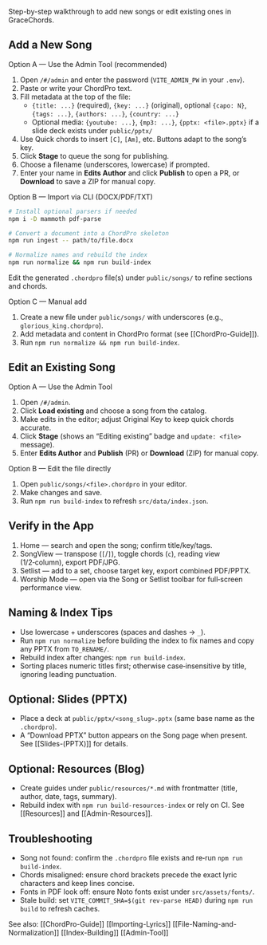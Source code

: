 Step-by-step walkthrough to add new songs or edit existing ones in GraceChords.

## Add a New Song

Option A — Use the Admin Tool (recommended)
1) Open `/#/admin` and enter the password (`VITE_ADMIN_PW` in your `.env`).
2) Paste or write your ChordPro text.
3) Fill metadata at the top of the file:
   - `{title: ...}` (required), `{key: ...}` (original), optional `{capo: N}`, `{tags: ...}`, `{authors: ...}`, `{country: ...}`
   - Optional media: `{youtube: ...}`, `{mp3: ...}`, `{pptx: <file>.pptx}` if a slide deck exists under `public/pptx/`
4) Use Quick chords to insert `[C]`, `[Am]`, etc. Buttons adapt to the song’s key.
5) Click **Stage** to queue the song for publishing.
6) Choose a filename (underscores, lowercase) if prompted.
7) Enter your name in **Edits Author** and click **Publish** to open a PR, or **Download** to save a ZIP for manual copy.

Option B — Import via CLI (DOCX/PDF/TXT)
```bash
# Install optional parsers if needed
npm i -D mammoth pdf-parse

# Convert a document into a ChordPro skeleton
npm run ingest -- path/to/file.docx

# Normalize names and rebuild the index
npm run normalize && npm run build-index
```
Edit the generated `.chordpro` file(s) under `public/songs/` to refine sections and chords.

Option C — Manual add
1) Create a new file under `public/songs/` with underscores (e.g., `glorious_king.chordpro`).
2) Add metadata and content in ChordPro format (see [[ChordPro-Guide]]).
3) Run `npm run normalize && npm run build-index`.

## Edit an Existing Song

Option A — Use the Admin Tool
1) Open `/#/admin`.
2) Click **Load existing** and choose a song from the catalog.
3) Make edits in the editor; adjust Original Key to keep quick chords accurate.
4) Click **Stage** (shows an “Editing existing” badge and `update: <file>` message).
5) Enter **Edits Author** and **Publish** (PR) or **Download** (ZIP) for manual copy.

Option B — Edit the file directly
1) Open `public/songs/<file>.chordpro` in your editor.
2) Make changes and save.
3) Run `npm run build-index` to refresh `src/data/index.json`.

## Verify in the App
1) Home — search and open the song; confirm title/key/tags.
2) SongView — transpose (`[`/`]`), toggle chords (`c`), reading view (1/2‑column), export PDF/JPG.
3) Setlist — add to a set, choose target key, export combined PDF/PPTX.
4) Worship Mode — open via the Song or Setlist toolbar for full‑screen performance view.

## Naming & Index Tips
- Use lowercase + underscores (spaces and dashes → `_`).
- Run `npm run normalize` before building the index to fix names and copy any PPTX from `TO_RENAME/`.
- Rebuild index after changes: `npm run build-index`.
- Sorting places numeric titles first; otherwise case‑insensitive by title, ignoring leading punctuation.

## Optional: Slides (PPTX)
- Place a deck at `public/pptx/<song_slug>.pptx` (same base name as the `.chordpro`).
- A “Download PPTX” button appears on the Song page when present.
See [[Slides-(PPTX)]] for details.

## Optional: Resources (Blog)
- Create guides under `public/resources/*.md` with frontmatter (title, author, date, tags, summary).
- Rebuild index with `npm run build-resources-index` or rely on CI.
See [[Resources]] and [[Admin-Resources]].

## Troubleshooting
- Song not found: confirm the `.chordpro` file exists and re‑run `npm run build-index`.
- Chords misaligned: ensure chord brackets precede the exact lyric characters and keep lines concise.
- Fonts in PDF look off: ensure Noto fonts exist under `src/assets/fonts/`.
- Stale build: set `VITE_COMMIT_SHA=$(git rev-parse HEAD)` during `npm run build` to refresh caches.

See also: [[ChordPro-Guide]] [[Importing-Lyrics]] [[File-Naming-and-Normalization]] [[Index-Building]] [[Admin-Tool]]

